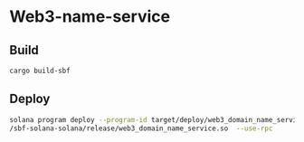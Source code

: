 # Web3-name-service


## Build
```bash
cargo build-sbf
```

## Deploy
```bash
solana program deploy --program-id target/deploy/web3_domain_name_service-keypair.json target
/sbf-solana-solana/release/web3_domain_name_service.so  --use-rpc
```